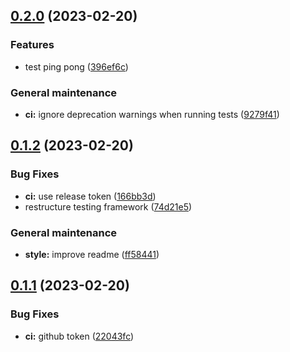 ## [0.2.0](https://github.com/pikalab-unibo/pyxmas/compare/0.1.2...0.2.0) (2023-02-20)


### Features

* test ping pong ([396ef6c](https://github.com/pikalab-unibo/pyxmas/commit/396ef6cd98e0e33736ad7163fa1b37fb07368218))


### General maintenance

* **ci:** ignore deprecation warnings when running tests ([9279f41](https://github.com/pikalab-unibo/pyxmas/commit/9279f4196cc7690d75c6d218f5877c56c8063a36))

## [0.1.2](https://github.com/pikalab-unibo/pyxmas/compare/0.1.1...0.1.2) (2023-02-20)


### Bug Fixes

* **ci:** use release token ([166bb3d](https://github.com/pikalab-unibo/pyxmas/commit/166bb3d5988a188dbbab470e0cfd08ff67370152))
* restructure testing framework ([74d21e5](https://github.com/pikalab-unibo/pyxmas/commit/74d21e563e7b63028e8f82464fa2b8a1694d0256))


### General maintenance

* **style:** improve readme ([ff58441](https://github.com/pikalab-unibo/pyxmas/commit/ff58441366200c5ce116e8b3f845f1c5230f5adc))

## [0.1.1](https://github.com/pikalab-unibo/pyxmas/compare/0.1.0...0.1.1) (2023-02-20)


### Bug Fixes

* **ci:** github token ([22043fc](https://github.com/pikalab-unibo/pyxmas/commit/22043fc27f7f1306b88d0efbc3628a7de079d397))

